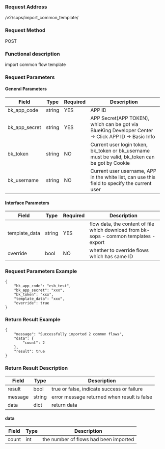 ### Request Address

/v2/sops/import_common_template/

### Request Method

POST

### Functional description

import common flow template

### Request Parameters

#### General Parameters

|   Field         |  Type       | Required |  Description    |
|-----------------|-------------|---------|------------------|
|   bk_app_code   |   string    |   YES    |  APP ID |
|   bk_app_secret |   string    |   YES    |  APP Secret(APP TOKEN), which can be got via BlueKing Developer Center -> Click APP ID -> Basic Info |
|   bk_token      |   string    |   NO     |  Current user login token, bk_token or bk_username must be valid, bk_token can be got by Cookie      |
|   bk_username   |   string    |   NO     |  Current user username, APP in the white list, can use this field to specify the current user        |

#### Interface Parameters

| Field          |  Type       | Required   |  Description             |
| ------------ | ------------ | ------ | ---------------- |
|   template_data    |   string     |   YES   |  flow data, the content of file which download from bk-sops - common templates - export |
|   override        | bool     | NO         | whether to override flows which has same ID           |           |

### Request Parameters Example

```
{
    "bk_app_code": "esb_test",
    "bk_app_secret": "xxx",
    "bk_token": "xxx",
    "template_data": "xxx",
    "override": true
}
```

### Return Result Example

```
{
    "message": "Successfully imported 2 common flows",
    "data": {
        "count": 2
    },
    "result": true
}
```

### Return Result Description

| Field      | Type      | Description      |
| ------------  | ---------- | ------------------------------ |
|  result   |    bool    |      true or false, indicate success or failure   |
|  message  |    string  |      error message returned when result is false  |
|  data         | dict        |    return data                |

#### data

| Field      | Type      | Description      |
| ------------ | ---------- | ------------------------------ |
|  count      |    int    |       the number of flows had been imported    |